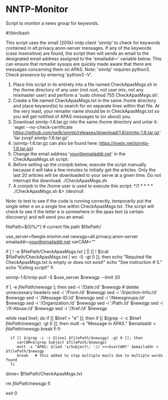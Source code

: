# NNTP-Monitor
Script to monitor a news group for keywords.
  
#!/bin/bash

 This script uses the small (200k) nntp client 'sinntp' to check for keywords contained in
 alt.privacy.anon-server messages.  If any of the keywords (case insensitive) are found,
 the script then will sends an email to the designated email address assigned to the
 'emailaddr=' variable below.  This can ensure that remailer sysops are quickly made
 aware that there are messages concerning them on APAS.
 Note: 'sinntp' requires python3.  Check presence by entering 'python3 -V'.

 1. Place this script in its entirety into a file named CheckApasMsgs.sh in the /home
    directory of any user (not root, not user mix, not any mixmaster user) and perform a
    'sudo chmod 755 CheckApasMsgs.sh'.
 2. Create a file named CheckApasMsgs.txt in the same /home directory and place keyword(s)
    to search for on separate lines within that file.  At the very least, your remailer
    name should be in CheckApasMsgs.txt so you will get notified of APAS messages to
    (or about) you.
 3. Download sinntp-1.6.tar.gz into the same /home directory and untar it:
    'wget --no-check-certificate https://github.com/jwilk/sinntp/releases/download/1.6/sinntp-1.6.tar.gz'
    'tar zxvpf sinntp-1.6.tar.gz'
 4. (sinntp-1.6.tar.gz can also be found here: https://inwtx.net/sinntp-1.6.tar.gz)
 5. Change the email address 'your@emailaddr.net' in the CheckApasMsgs.sh script.
 6. Before setting up the cronjob below, execute the script manually because it will take a
    few minutes to initially get the articles.  Only the last 20 articles will be downloaded
    to your serve at a given time.  Do not interrupt the download: ./CheckApasMsgs.sh
 7. A cronjob in the /home user is used to execute this script:
    */1 * * * * ./CheckApasMsgs.sh &> /dev/null

 Note: to test to see if the code is running correctly, temporarily put the single letter e
 on a single line within CheckApasMsgs.txt.  The script will check to see if the letter e
 is somewhere in the apas text (a certain discovery) and will send you an email.


filePath=${0%/*} # current file path  $filePath/

use_server=fleegle.mixmin.net
newsgp=alt.privacy.anon-server
emailaddr=your@emailaddr.net
varCAM=""

if [ ! -e $filePath/CheckApasMsgs.txt ] || [[ ! $(cat $filePath/CheckApasMsgs.txt | wc -l) -gt 0 ]]; then
   echo "Required file CheckApasMsgs.txt is empty or does not exist!"
   echo "See instruction # 5."
   echo "Exiting script!"
fi


sinntp-1.6/nntp-pull -S $use_server $newsgp --limit 20

if [ -e $filePath/$newsgp ]; then
   sed -i '/Date:/d' $newsgp   # delete unnecessary headers
   sed -i '/From:/d' $newsgp
   sed -i '/Injection-Info:/d' $newsgp
   sed -i '/Message-ID:/d' $newsgp
   sed -i '/Newsgroups:/d' $newsgp
   sed -i '/Organization:/d' $newsgp
   sed -i '/Path:/d' $newsgp
   sed -i '/X-Abuse:/d' $newsgp
   sed -i '/Xref:/d' $newsgp

   while read line1; do
      if [[ $line1 = "e" ]]; then
         if [[ $(grep -i -c $line1 $filePath/$newsgp) -gt 0 ]]; then
         mutt -s "Message in APAS." $emailaddr < $filePath/$newsgp
         break
         fi
      fi

      if [[ $(grep -i -c $line1 $filePath/$newsgp) -gt 0 ]]; then
         varCAM=$(grep Subject $filePath/$newsgp)
         mutt -s "APAS: $(sed 's/Subject\: '// <<<$varCAM)" $emailaddr < $filePath/$newsgp
         break   # this added to stop multiple mails due to multiple words found
      fi
   done< $filePath/CheckApasMsgs.txt

   rm $filePath/$newsgp
fi

exit 0  
